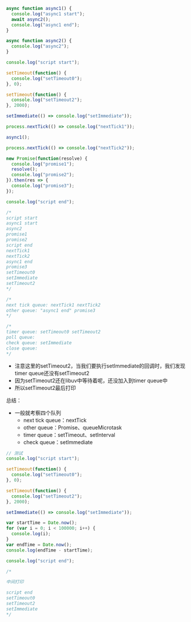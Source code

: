 ```js
async function async1() {
  console.log("async1 start");
  await async2();
  console.log("async1 end");
}

async function async2() {
  console.log("async2");
}

console.log("script start");

setTimeout(function() {
  console.log("setTimeout0");
}, 0);

setTimeout(function() {
  console.log("setTimeout2");
}, 2000);

setImmediate(() => console.log("setImmediate"));

process.nextTick(() => console.log("nextTick1"));

async1();

process.nextTick(() => console.log("nextTick2"));

new Promise(function(resolve) {
  console.log("promise1");
  resolve();
  console.log("promise2");
}).then(res => {
  console.log("promise3");
});

console.log("script end");

/*
script start
async1 start
async2
promise1
promise2
script end
nextTick1
nextTick2
async1 end
promise3
setTimeout0
setImmediate
setTimeout2
*/

/*
next tick queue: nextTick1 nextTick2
other queue: "async1 end" promise3
*/

/*
timer queue: setTimeout0 setTimeout2
poll queue:
check queue: setImmediate
close queue:
*/
```

- 注意这里的setTimeout2，当我们要执行setImmediate的回调时，我们发现timer queue还没有setTimeout2
- 因为setTimeout2还在libuv中等待着呢，还没加入到timer queue中
- 所以setTimeout2最后打印

总结：

- 一般就考察四个队列
  - next tick queue：nextTick
  - other queue：Promise、queueMicrotask
  - timer queue：setTimeout、setInterval
  - check queue：setImmediate

```js
// 测试
console.log("script start");

setTimeout(function() {
  console.log("setTimeout0");
}, 0);

setTimeout(function() {
  console.log("setTimeout2");
}, 2000);

setImmediate(() => console.log("setImmediate"));

var startTime = Date.now();
for (var i = 0; i < 100000; i++) {
  console.log(i);
}
var endTime = Date.now();
console.log(endTime - startTime);

console.log("script end");

/*

中间打印

script end
setTimeout0
setTimeout2
setImmediate
*/
```

